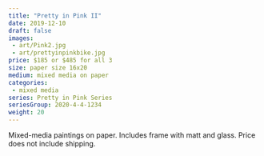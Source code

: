 ```yaml
---
title: "Pretty in Pink II"
date: 2019-12-10
draft: false
images:
 - art/Pink2.jpg
 - art/prettyinpinkbike.jpg
price: $185 or $485 for all 3
size: paper size 16x20
medium: mixed media on paper
categories:
 - mixed media
series: Pretty in Pink Series
seriesGroup: 2020-4-4-1234
weight: 20
---
```


Mixed-media paintings on paper. Includes frame with matt and glass. Price does not include shipping.
